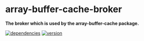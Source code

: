 # array-buffer-cache-broker

**The broker which is used by the array-buffer-cache package.**

[![dependencies](https://img.shields.io/david/chrisguttandin/array-buffer-cache-broker.svg?style=flat-square)](https://www.npmjs.com/package/array-buffer-cache-broker)
[![version](https://img.shields.io/npm/v/array-buffer-cache-broker.svg?style=flat-square)](https://www.npmjs.com/package/array-buffer-cache-broker)
